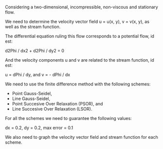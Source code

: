 Considering a two-dimensional, incompressible, non-viscous and stationary flow.

We need to determine the velocity vector field u = u(x, y), v = v(x, y), as well as the stream function.

The differential equation ruling this flow corresponds to a potential flow, id est:

d2Phi / dx2 + d2Phi / dy2 = 0

And the velocity components u and v are related to the stream function, id est:

u = dPhi / dy, and v = - dPhi / dx

We need to use the finite difference method with the following schemes:

  - Point Gauss-Seidel,
  - Line Gauss-Seidel,
  - Point Succesive Over Relaxation (PSOR), and
  - Line Succesive Over Relaxation (LSOR).
  
For all the schemes we need to guarantee the following values: 

dx = 0.2,
dy = 0.2,
max error = 0.1

We also need to graph the velocity vector field and stream function for each scheme.
